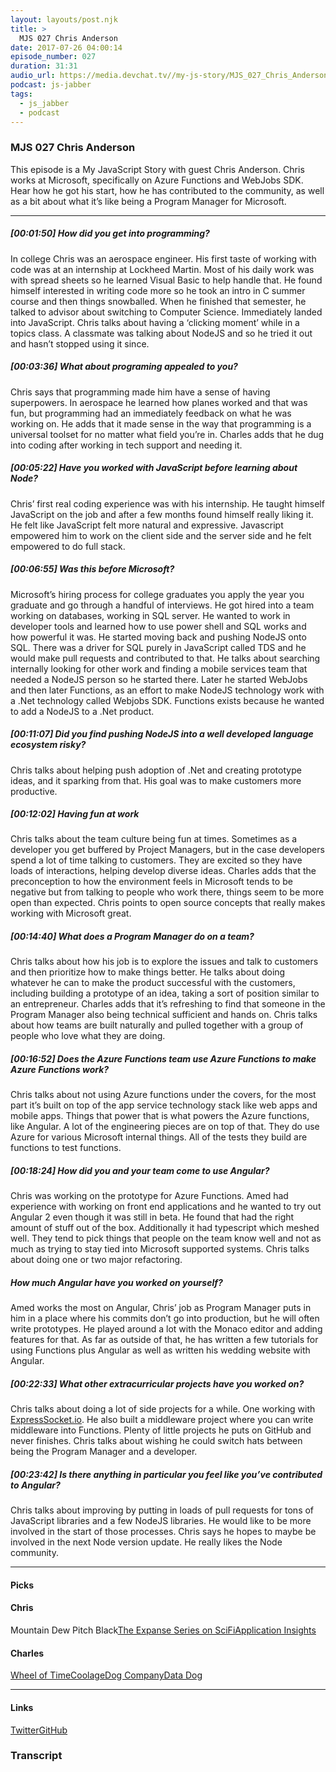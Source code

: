 ```yaml
---
layout: layouts/post.njk
title: >
  MJS 027 Chris Anderson
date: 2017-07-26 04:00:14
episode_number: 027
duration: 31:31
audio_url: https://media.devchat.tv//my-js-story/MJS_027_Chris_Anderson.mp3
podcast: js-jabber
tags:
  - js_jabber
  - podcast
---
```


### **MJS 027 Chris Anderson**

This episode is a My JavaScript Story with guest Chris Anderson. Chris works at Microsoft, specifically on Azure Functions and WebJobs SDK. Hear how he got his start, how he has contributed to the community, as well as a bit about what it’s like being a Program Manager for Microsoft.

---

##### **[00:01:50] How did you get into programming?**

In college Chris was an aerospace engineer. His first taste of working with code was at an internship at Lockheed Martin. Most of his daily work was with spread sheets so he learned Visual Basic to help handle that. He found himself interested in writing code more so he took an intro in C summer course and then things snowballed. When he finished that semester, he talked to advisor about switching to Computer Science. Immediately landed into JavaScript. Chris talks about having a ‘clicking moment’ while in a topics class. A classmate was talking about NodeJS and so he tried it out and hasn’t stopped using it since.

##### **[00:03:36] What about programing appealed to you?**

Chris says that programming made him have a sense of having superpowers. In aerospace he learned how planes worked and that was fun, but programming had an immediately feedback on what he was working on. He adds that it made sense in the way that programming is a universal toolset for no matter what field you’re in. Charles adds that he dug into coding after working in tech support and needing it.

##### **[00:05:22] Have you worked with JavaScript before learning about Node?**

Chris’ first real coding experience was with his internship. He taught himself JavaScript on the job and after a few months found himself really liking it. He felt like JavaScript felt more natural and expressive. Javascript empowered him to work on the client side and the server side and he felt empowered to do full stack.

##### **[00:06:55] Was this before Microsoft?**

Microsoft’s hiring process for college graduates you apply the year you graduate and go through a handful of interviews. He got hired into a team working on databases, working in SQL server. He wanted to work in developer tools and learned how to use power shell and SQL works and how powerful it was. He started moving back and pushing NodeJS onto SQL. There was a driver for SQL purely in JavaScript called TDS and he would make pull requests and contributed to that. He talks about searching internally looking for other work and finding a mobile services team that needed a NodeJS person so he started there. Later he started WebJobs and then later Functions, as an effort to make NodeJS technology work with a .Net technology called Webjobs SDK. Functions exists because he wanted to add a NodeJS to a .Net product.

##### **[00:11:07] Did you find pushing NodeJS into a well developed language ecosystem risky?**

Chris talks about helping push adoption of .Net and creating prototype ideas, and it sparking from that. His goal was to make customers more productive.

##### **[00:12:02] Having fun at work**

Chris talks about the team culture being fun at times. Sometimes as a developer you get buffered by Project Managers, but in the case developers spend a lot of time talking to customers. They are excited so they have loads of interactions, helping develop diverse ideas. Charles adds that the preconception to how the environment feels in Microsoft tends to be negative but from talking to people who work there, things seem to be more open than expected. Chris points to open source concepts that really makes working with Microsoft great.

##### **[00:14:40] What does a Program Manager do on a team?**

Chris talks about how his job is to explore the issues and talk to customers and then prioritize how to make things better. He talks about doing whatever he can to make the product successful with the customers, including building a prototype of an idea, taking a sort of position similar to an entrepreneur. Charles adds that it’s refreshing to find that someone in the Program Manager also being technical sufficient and hands on. Chris talks about how teams are built naturally and pulled together with a group of people who love what they are doing.

##### **[00:16:52] Does the Azure Functions team use Azure Functions to make Azure Functions work?**

Chris talks about not using Azure functions under the covers, for the most part it’s built on top of the app service technology stack like web apps and mobile apps. Things that power that is what powers the Azure functions, like Angular. A lot of the engineering pieces are on top of that. They do use Azure for various Microsoft internal things. All of the tests they build are functions to test functions.

##### **[00:18:24] How did you and your team come to use Angular?**

Chris was working on the prototype for Azure Functions. Amed had experience with working on front end applications and he wanted to try out Angular 2 even though it was still in beta. He found that had the right amount of stuff out of the box. Additionally it had typescript which meshed well. They tend to pick things that people on the team know well and not as much as trying to stay tied into Microsoft supported systems. Chris talks about doing one or two major refactoring.

##### **How much Angular have you worked on yourself?**

Amed works the most on Angular, Chris’ job as Program Manager puts in him in a place where his commits don’t go into production, but he will often write prototypes. He played around a lot with the Monaco editor and adding features for that. As far as outside of that, he has written a few tutorials for using Functions plus Angular as well as written his wedding website with Angular.

##### **[00:22:33] What other extracurricular projects have you worked on?**

Chris talks about doing a lot of side projects for a while. One working with [ExpressSocket.io](https://www.expresssocket.io). He also built a middleware project where you can write middleware into Functions. Plenty of little projects he puts on GitHub and never finishes. Chris talks about wishing he could switch hats between being the Program Manager and a developer.

##### **[00:23:42] Is there anything in particular you feel like you’ve contributed to Angular?**

Chris talks about improving by putting in loads of pull requests for tons of JavaScript libraries and a few NodeJS libraries. He would like to be more involved in the start of those processes. Chris says he hopes to maybe be involved in the next Node version update. He really likes the Node community.

---

#### **Picks**

#### Chris

Mountain Dew Pitch Black[The Expanse Series on SciFi](https://www.syfy.com/theexpanse)[Application Insights](https://azure.microsoft.com/en-us/services/application-insights/)

#### Charles

[Wheel of Time](https://www.amazon.com/Eye-World-Wheel-Time-Book/dp/0812511816)[Coolage](https://www.amazon.com/Coolidge-Amity-Shlaes/dp/0061967599)[Dog Company](https://www.amazon.com/Dog-Company-American-Soldiers-Abandoned/dp/1478908505)[Data Dog](https://www.datadoghq.com/lpg/?utm_source=Advertisement&utm_medium=GoogleAdsBrand&utm_campaign=GoogleAdsBrand-US&utm_content=Datadog&utm_keyword=%7Bkeyword%7D&utm_matchtype=%7Bmatchtype%7D&gclid=EAIaIQobChMIgOmj1qzi1AIV2B6BCh26hgIgEAAYASAAEgIvuvD_BwE)

---

#### **Links**

[Twitter](https://twitter.com/crandycodes?lang=en)[GitHub](https://github.com/christopheranderson)

### Transcript

